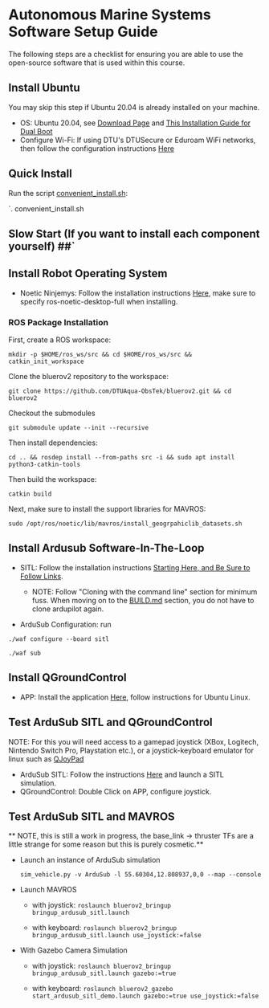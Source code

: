 # Autonomous Marine Systems Software Setup Guide #

The following steps are a checklist for ensuring you are able to use the open-source software that is used within this course.

## Install Ubuntu ##

You may skip this step if Ubuntu 20.04 is already installed on your machine.

- OS: Ubuntu 20.04, see [Download Page](https://releases.ubuntu.com/20.04/) and [This Installation Guide for Dual Boot](https://help.ubuntu.com/community/WindowsDualBoot)
- Configure Wi-Fi: If using DTU's DTUSecure or Eduroam WiFi networks, then follow the configuration instructions [Here](https://itswiki.compute.dtu.dk/index.php/DTUsecure_WiFi)

## Quick Install ##

Run the script [convenient_install.sh](convenient_install.sh):

`. convenient_install.sh

## Slow Start (If you want to install each component yourself) ##`

## Install Robot Operating System ##

- Noetic Ninjemys: Follow the installation instructions [Here](http://wiki.ros.org/noetic/Installation/Ubuntu), make sure to specify ros-noetic-desktop-full when installing.

### ROS Package Installation ###

First, create a ROS workspace:

`mkdir -p $HOME/ros_ws/src && cd $HOME/ros_ws/src && catkin_init_workspace`

Clone the bluerov2 repository to the workspace:

`git clone https://github.com/DTUAqua-ObsTek/bluerov2.git && cd bluerov2`

Checkout the submodules

`git submodule update --init --recursive`

Then install dependencies:

`cd .. && rosdep install --from-paths src -i && sudo apt install python3-catkin-tools`

Then build the workspace:

`catkin build`

Next, make sure to install the support libraries for MAVROS:

`sudo /opt/ros/noetic/lib/mavros/install_geogrpahiclib_datasets.sh`

## Install Ardusub Software-In-The-Loop ##

- SITL: Follow the installation instructions [Starting Here, and Be Sure to Follow Links](https://ardupilot.org/dev/docs/setting-up-sitl-on-linux.html).
	- NOTE: Follow "Cloning with the command line" section for minimum fuss. When moving on to the [BUILD.md](https://github.com/ArduPilot/ardupilot/blob/master/BUILD.md) section, you do not have to clone ardupilot again. 
	
- ArduSub Configuration: run 

`./waf configure --board sitl`

`./waf sub`

## Install QGroundControl ##

- APP: Install the application [Here](https://docs.qgroundcontrol.com/master/en/getting_started/download_and_install.html), follow instructions for Ubuntu Linux.

## Test ArduSub SITL and QGroundControl ##

NOTE: For this you will need access to a gamepad joystick (XBox, Logitech, Nintendo Switch Pro, Playstation etc.), or a joystick-keyboard emulator for linux such as [QJoyPad](http://qjoypad.sourceforge.net/)

- ArduSub SITL: Follow the instructions [Here](https://www.ardusub.com/developers/sitl.html) and launch a SITL simulation.
- QGroundControl: Double Click on APP, configure joystick.

## Test ArduSub SITL and MAVROS ##

** NOTE, this is still a work in progress, the base_link -> thruster TFs are a little strange for some reason but this is purely cosmetic.**

- Launch an instance of ArduSub simulation

	`sim_vehicle.py -v ArduSub -l 55.60304,12.808937,0,0 --map --console`

- Launch MAVROS 

	- with joystick: `roslaunch bluerov2_bringup bringup_ardusub_sitl.launch`

	- with keyboard: `roslaunch bluerov2_bringup bringup_ardusub_sitl.launch use_joystick:=false`

- With Gazebo Camera Simulation

	- with joystick: `roslaunch bluerov2_bringup bringup_ardusub_sitl.launch gazebo:=true`

	- with keyboard: `roslaunch bluerov2_gazebo start_ardusub_sitl_demo.launch gazebo:=true use_joystick:=false`
